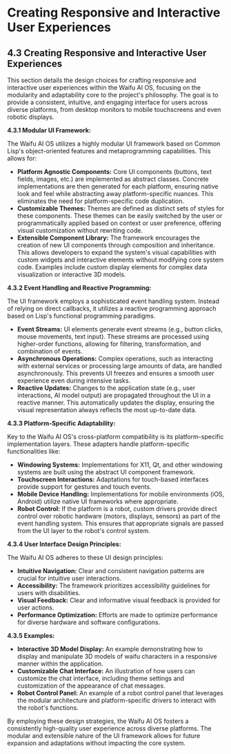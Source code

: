 # Creating Responsive and Interactive User Experiences

## 4.3 Creating Responsive and Interactive User Experiences

This section details the design choices for crafting responsive and interactive user experiences within the Waifu AI OS, focusing on the modularity and adaptability core to the project's philosophy.  The goal is to provide a consistent, intuitive, and engaging interface for users across diverse platforms, from desktop monitors to mobile touchscreens and even robotic displays.

**4.3.1  Modular UI Framework:**

The Waifu AI OS utilizes a highly modular UI framework based on Common Lisp's object-oriented features and metaprogramming capabilities.  This allows for:

* **Platform Agnostic Components:**  Core UI components (buttons, text fields, images, etc.) are implemented as abstract classes. Concrete implementations are then generated for each platform, ensuring native look and feel while abstracting away platform-specific nuances.  This eliminates the need for platform-specific code duplication.
* **Customizable Themes:** Themes are defined as distinct sets of styles for these components.  These themes can be easily switched by the user or programmatically applied based on context or user preference, offering visual customization without rewriting code.
* **Extensible Component Library:** The framework encourages the creation of new UI components through composition and inheritance.  This allows developers to expand the system's visual capabilities with custom widgets and interactive elements without modifying core system code.  Examples include custom display elements for complex data visualization or interactive 3D models.

**4.3.2  Event Handling and Reactive Programming:**

The UI framework employs a sophisticated event handling system.  Instead of relying on direct callbacks, it utilizes a reactive programming approach based on Lisp's functional programming paradigms.

* **Event Streams:**  UI elements generate event streams (e.g., button clicks, mouse movements, text input).  These streams are processed using higher-order functions, allowing for filtering, transformation, and combination of events.
* **Asynchronous Operations:**  Complex operations, such as interacting with external services or processing large amounts of data, are handled asynchronously.  This prevents UI freezes and ensures a smooth user experience even during intensive tasks.
* **Reactive Updates:**  Changes to the application state (e.g., user interactions, AI model output) are propagated throughout the UI in a reactive manner. This automatically updates the display, ensuring the visual representation always reflects the most up-to-date data.

**4.3.3 Platform-Specific Adaptability:**

Key to the Waifu AI OS's cross-platform compatibility is its platform-specific implementation layers.  These adapters handle platform-specific functionalities like:

* **Windowing Systems:** Implementations for X11, Qt, and other windowing systems are built using the abstract UI component framework.
* **Touchscreen Interactions:**  Adaptations for touch-based interfaces provide support for gestures and touch events.
* **Mobile Device Handling:**  Implementations for mobile environments (iOS, Android) utilize native UI frameworks where appropriate.
* **Robot Control:**  If the platform is a robot, custom drivers provide direct control over robotic hardware (motors, displays, sensors) as part of the event handling system.  This ensures that appropriate signals are passed from the UI layer to the robot's control system.

**4.3.4  User Interface Design Principles:**

The Waifu AI OS adheres to these UI design principles:

* **Intuitive Navigation:**  Clear and consistent navigation patterns are crucial for intuitive user interactions.
* **Accessibility:**  The framework prioritizes accessibility guidelines for users with disabilities.
* **Visual Feedback:**  Clear and informative visual feedback is provided for user actions.
* **Performance Optimization:**  Efforts are made to optimize performance for diverse hardware and software configurations.

**4.3.5  Examples:**

* **Interactive 3D Model Display:**  An example demonstrating how to display and manipulate 3D models of waifu characters in a responsive manner within the application.
* **Customizable Chat Interface:**  An illustration of how users can customize the chat interface, including theme settings and customization of the appearance of chat messages.
* **Robot Control Panel:**  An example of a robot control panel that leverages the modular architecture and platform-specific drivers to interact with the robot's functions.

By employing these design strategies, the Waifu AI OS fosters a consistently high-quality user experience across diverse platforms.  The modular and extensible nature of the UI framework allows for future expansion and adaptations without impacting the core system.


<a id='chapter-4-4'></a>

